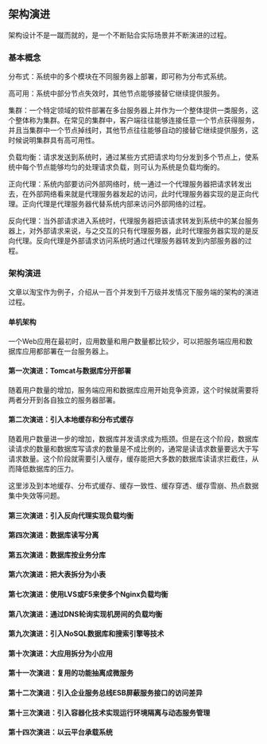 ## 架构演进

架构设计不是一蹴而就的，是一个不断贴合实际场景并不断演进的过程。

### 基本概念

分布式：系统中的多个模块在不同服务器上部署，即可称为分布式系统。

高可用：系统中部分节点失效时，其他节点能够接替它继续提供服务。

集群：一个特定领域的软件部署在多台服务器上并作为一个整体提供一类服务，这个整体称为集群。在常见的集群中，客户端往往能够连接任意一个节点获得服务，并且当集群中一个节点掉线时，其他节点往往能够自动的接替它继续提供服务，这时候说明集群具有高可用性。

负载均衡：请求发送到系统时，通过某些方式把请求均匀分发到多个节点上，使系统中每个节点能够均匀的处理请求负载，则可认为系统是负载均衡的。

正向代理：系统内部要访问外部网络时，统一通过一个代理服务器把请求转发出去，在外部网络看来就是代理服务器发起的访问，此时代理服务器实现的是正向代理。正向代理是代理服务器代替系统内部来访问外部网络的过程。

反向代理：当外部请求进入系统时，代理服务器把该请求转发到系统中的某台服务器上，对外部请求来说，与之交互的只有代理服务器，此时代理服务器实现的是反向代理。反向代理是外部请求访问系统时通过代理服务器转发到内部服务器的过程。

### 架构演进

文章以淘宝作为例子，介绍从一百个并发到千万级并发情况下服务端的架构的演进过程。

#### 单机架构

一个Web应用在最初时，应用数量和用户数量都比较少，可以把服务端应用和数据库应用都部署在一台服务器上。

#### 第一次演进：Tomcat与数据库分开部署

随着用户数量的增加，服务端应用和数据库应用开始竞争资源，这个时候就需要将两者分开到各自独立的服务器部署。

#### 第二次演进：引入本地缓存和分布式缓存

随着用户数量进一步的增加，数据库并发请求成为瓶颈。但是在这个阶段，数据库读请求的数量和数据库写请求的数量是不成比例的，通常是读请求数量要远大于写请求数量。这个阶段就需要引入缓存，缓存能把大多数的数据库读请求拦截住，从而降低数据库的压力。

这里涉及到本地缓存、分布式缓存、缓存一致性、缓存穿透、缓存雪崩、热点数据集中失效等问题。

#### 第三次演进：引入反向代理实现负载均衡



#### 第四次演进：数据库读写分离



#### 第五次演进：数据库按业务分库



#### 第六次演进：把大表拆分为小表



#### 第七次演进：使用LVS或F5来使多个Nginx负载均衡



#### 第八次演进：通过DNS轮询实现机房间的负载均衡



#### 第九次演进：引入NoSQL数据库和搜索引擎等技术

#### 第十次演进：大应用拆分为小应用





#### 第十一次演进：复用的功能抽离成微服务



#### 第十二次演进：引入企业服务总线ESB屏蔽服务接口的访问差异



#### 第十三次演进：引入容器化技术实现运行环境隔离与动态服务管理



#### 第十四次演进：以云平台承载系统